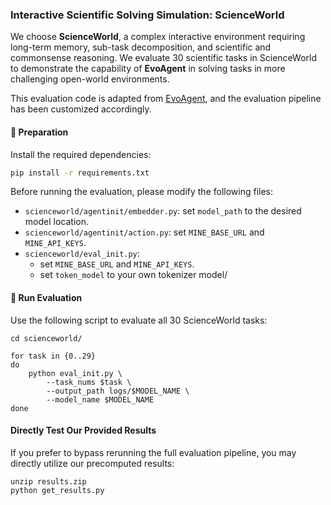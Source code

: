 ### Interactive Scientific Solving Simulation: ScienceWorld

We choose **ScienceWorld**, a complex interactive environment requiring long-term memory, sub-task decomposition, and scientific and commonsense reasoning. We evaluate 30 scientific tasks in ScienceWorld to demonstrate the capability of **EvoAgent** in solving tasks in more challenging open-world environments.

This evaluation code is adapted from [EvoAgent](https://github.com/siyuyuan/evoagent), and the evaluation pipeline has been customized accordingly.

#### 🔧 Preparation

Install the required dependencies:

```bash
pip install -r requirements.txt
```

Before running the evaluation, please modify the following files:

- `scienceworld/agentinit/embedder.py`: set `model_path` to the desired model location.
- `scienceworld/agentinit/action.py`: set `MINE_BASE_URL` and  `MINE_API_KEYS`.
- `scienceworld/eval_init.py`:
  - set `MINE_BASE_URL` and `MINE_API_KEYS`.
  - set `token_model` to your own tokenizer model/

#### 🚀 Run Evaluation

Use the following script to evaluate all 30 ScienceWorld tasks:

```
cd scienceworld/

for task in {0..29}
do
    python eval_init.py \
        --task_nums $task \
        --output_path logs/$MODEL_NAME \
        --model_name $MODEL_NAME
done
```



#### Directly Test Our Provided Results

If you prefer to bypass rerunning the full evaluation pipeline, you may directly utilize our precomputed results:

```
unzip results.zip
python get_results.py
```